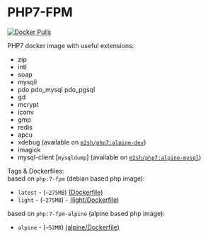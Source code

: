 # PHP7-FPM
[![Docker Pulls](https://img.shields.io/docker/pulls/m2sh/php7.svg?maxAge=2592000?style=flat-square)](https://hub.docker.com/r/m2sh/php7/)  

PHP7 docker image with useful extensions: 
- zip
- intl
- soap
- mysqli
- pdo pdo_mysql pdo_pgsql
- gd
- mcrypt
- iconv
- gmp
- redis
- apcu
- xdebug (available on [`m2sh/php7:alpine-dev`](https://github.com/m2sh/php7/blob/master/alpine/dev/Dockerfile))
- imagick
- mysql-client \[`mysqldump`\] (available on [`m2sh/php7:alpine-mysql`](https://github.com/m2sh/php7/blob/master/alpine/mysql/Dockerfile))

Tags & Dockerfiles:  
based on `php:7-fpm` (debian based php image):  
- `latest` - (`~275MB`) [(Dockerfile)](https://github.com/m2sh/php7/blob/master/Dockerfile)
- `light`  - (`~275MB`) - [(light/Dockerfile)](https://github.com/m2sh/php7/blob/master/light/Dockerfile)   

based on `php:7-fpm-alpine` (alpine based php image):  
- `alpine` - (`~52MB`) [(alpine/Dockerfile)](https://github.com/m2sh/php7/blob/master/alpine/Dockerfile)
